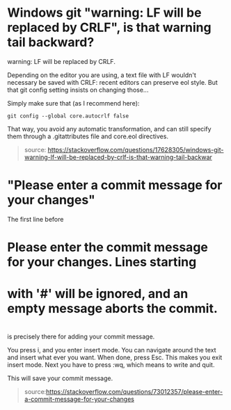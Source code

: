 # Windows git "warning: LF will be replaced by CRLF", is that warning tail backward?
warning: LF will be replaced by CRLF.

Depending on the editor you are using, a text file with LF wouldn't necessary be saved with CRLF: recent editors can preserve eol style. But that git config setting insists on changing those...

Simply make sure that (as I recommend here):

```
git config --global core.autocrlf false
```
That way, you avoid any automatic transformation, and can still specify them through a .gitattributes file and core.eol directives.
>source: https://stackoverflow.com/questions/17628305/windows-git-warning-lf-will-be-replaced-by-crlf-is-that-warning-tail-backwar

#   "Please enter a commit message for your changes"
The first line before

# Please enter the commit message for your changes. Lines starting
# with '#' will be ignored, and an empty message aborts the commit.
#
is precisely there for adding your commit message.

You press i, and you enter insert mode. You can navigate around the text and insert what ever you want. When done, press Esc. This makes you exit insert mode. Next you have to press :wq, which means to write and quit.

This will save your commit message.
>source:https://stackoverflow.com/questions/73012357/please-enter-a-commit-message-for-your-changes
